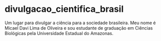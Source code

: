 # divulgacao_cientifica_brasil
Um lugar para divulgar a ciência para a sociedade brasileira. Meu nome é Micael Davi Lima de Oliveira e sou estudante de graduação em Ciências Biológicas pela Universidade Estadual do Amazonas.
